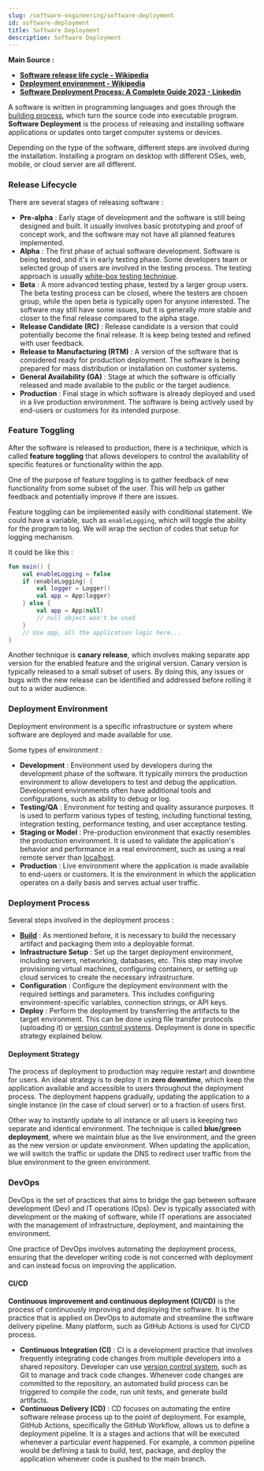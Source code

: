 ```yaml
---
slug: /software-engineering/software-deployment
id: software-deployment
title: Software Deployment
description: Software Deployment
---
```


**Main Source :**

- **[Software release life cycle - Wikipedia](https://en.wikipedia.org/wiki/Software_release_life_cycle)**
- **[Deployment environment - Wikipedia](https://en.wikipedia.org/wiki/Deployment_environment)**
- **[Software Deployment Process: A Complete Guide 2023 - Linkedin](https://www.linkedin.com/pulse/software-deployment-process-complete-guide-2023-newwavevn)**

A software is written in programming languages and goes through the [building process](/software-engineering/build-and-package-management#software-build), which turn the source code into executable program. **Software Deployment** is the process of releasing and installing software applications or updates onto target computer systems or devices.

Depending on the type of the software, different steps are involved during the installation. Installing a program on desktop with different OSes, web, mobile, or cloud server are all different.

### Release Lifecycle

There are several stages of releasing software :

- **Pre-alpha** : Early stage of development and the software is still being designed and built. It usually involves basic prototyping and proof of concept work, and the software may not have all planned features implemented.
- **Alpha** : The first phase of actual software development. Software is being tested, and it's in early testing phase. Some developers team or selected group of users are involved in the testing process. The testing approach is usually [white-box testing technique](/software-engineering/software-testing#box-approaches).
- **Beta** : A more advanced testing phase, tested by a larger group users. The beta testing process can be closed, where the testers are chosen group, while the open beta is typically open for anyone interested. The software may still have some issues, but it is generally more stable and closer to the final release compared to the alpha stage.
- **Release Candidate (RC)** : Release candidate is a version that could potentially become the final release. It is keep being tested and refined with user feedback.
- **Release to Manufacturing (RTM)** : A version of the software that is considered ready for production deployment. The software is being prepared for mass distribution or installation on customer systems.
- **General Availability (GA)** : Stage at which the software is officially released and made available to the public or the target audience.
- **Production** : Final stage in which software is already deployed and used in a live production environment. The software is being actively used by end-users or customers for its intended purpose.

### Feature Toggling

After the software is released to production, there is a technique, which is called **feature toggling** that allows developers to control the availability of specific features or functionality within the app.

One of the purpose of feature toggling is to gather feedback of new functionality from some subset of the user. This will help us gather feedback and potentially improve if there are issues.

Feature toggling can be implemented easily with conditional statement. We could have a variable, such as `enableLogging`, which will toggle the ability for the program to log. We will wrap the section of codes that setup for logging mechanism.

It could be like this :

```kotlin
fun main() {
    val enableLogging = false
    if (enableLogging) {
        val logger = Logger()
        val app = App(logger)
    } else {
        val app = App(null)
        // null object won't be used
    }
    // Use app, all the application logic here...
}
```

Another technique is **canary release**, which involves making separate app version for the enabled feature and the original version. Canary version is typically released to a small subset of users. By doing this, any issues or bugs with the new release can be identified and addressed before rolling it out to a wider audience.

### Deployment Environment

Deployment environment is a specific infrastructure or system where software are deployed and made available for use.

Some types of environment :

- **Development** : Environment used by developers during the development phase of the software. It typically mirrors the production environment to allow developers to test and debug the application. Development environments often have additional tools and configurations, such as ability to debug or log.
- **Testing/QA** : Environment for testing and quality assurance purposes. It is used to perform various types of testing, including functional testing, integration testing, performance testing, and user acceptance testing.
- **Staging or Model** : Pre-production environment that exactly resembles the production environment. It is used to validate the application's behavior and performance in a real environment, such as using a real remote server than [localhost](/computer-networking/server#localhost).
- **Production** : Live environment where the application is made available to end-users or customers. It is the environment in which the application operates on a daily basis and serves actual user traffic.

### Deployment Process

Several steps involved in the deployment process :

- **[Build](/software-engineering/build-and-package-management#software-build)** : As mentioned before, it is necessary to build the necessary artifact and packaging them into a deployable format.
- **Infrastructure Setup** : Set up the target deployment environment, including servers, networking, databases, etc. This step may involve provisioning virtual machines, configuring containers, or setting up cloud services to create the necessary infrastructure.
- **Configuration** : Configure the deployment environment with the required settings and parameters. This includes configuring environment-specific variables, connection strings, or API keys.
- **Deploy** : Perform the deployment by transferring the artifacts to the target environment. This can be done using file transfer protocols (uploading it) or [version control systems](/software-engineering/version-control). Deployment is done in specific strategy explained below.

#### Deployment Strategy

The process of deployment to production may require restart and downtime for users. An ideal strategy is to deploy it in **zero downtime**, which keep the application available and accessible to users throughout the deployment process. The deployment happens gradually, updating the application to a single instance (in the case of cloud server) or to a fraction of users first.

Other way to instantly update to all instance or all users is keeping two separate and identical environment. The technique is called **blue/green deployment**, where we maintain blue as the live environment, and the green as the new version or update environment. When updating the application, we will switch the traffic or update the DNS to redirect user traffic from the blue environment to the green environment.

### DevOps

DevOps is the set of practices that aims to bridge the gap between software development (Dev) and IT operations (Ops). Dev is typically associated with development or the making of software, while IT operations are associated with the management of infrastructure, deployment, and maintaining the environment.

One practice of DevOps involves automating the deployment process, ensuring that the developer writing code is not concerned with deployment and can instead focus on improving the application.

#### CI/CD

**Continuous improvement and continuous deployment (CI/CD)** is the process of continuously improving and deploying the software. It is the practice that is applied on DevOps to automate and streamline the software delivery pipeline. Many platform, such as GitHub Actions is used for CI/CD process.

- **Continuous Integration (CI)** : CI is a development practice that involves frequently integrating code changes from multiple developers into a shared repository. Developer can use [version control system](/software-engineering/version-control), such as Git to manage and track code changes. Whenever code changes are committed to the repository, an automated build process can be triggered to compile the code, run unit tests, and generate build artifacts.
- **Continuous Delivery (CD)** : CD focuses on automating the entire software release process up to the point of deployment. For example, GitHub Actions, specifically the GitHub Workflow, allows us to define a deployment pipeline. It is a stages and actions that will be executed whenever a particular event happened. For example, a common pipeline would be defining a task to build, test, package, and deploy the application whenever code is pushed to the main branch.
